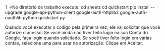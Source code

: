  1 ->No diretório de trabalho execute:
           cd sheets
           cd quickstart
           pip install --upgrade google-api-python-client google-auth-httplib2 google-auth-oauthlib 
           python quickstart.py

Quando você executar o codigo pela primeira vez, ele vai solicitar que você autorize o acesso:
Se você ainda não tiver feito login na sua Conta do Google, faça login quando solicitado. Se você tiver feito login em várias contas, selecione uma para usar na autorização.
Clique em Aceitar.
  
